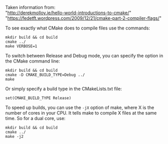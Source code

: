 Taken information from: </br>
"http://derekmolloy.ie/hello-world-introductions-to-cmake/" <br>
"https://fedetft.wordpress.com/2009/12/21/cmake-part-2-compiler-flags/" <br>

To see exactly what CMake does to compile files use the commands:

```
mkdir build && cd build
cmake ../
make VERBOSE=1
```

To switch between Release and Debug mode, you can specify the option in the CMake command line:

```
mkdir build && cd build
cmake -D CMAKE_BUILD_TYPE=Debug ../
make
```

Or simply specify a build type in the CMakeLists.txt file:

```
set(CMAKE_BUILD_TYPE Release)
```

To speed up builds, you can use the ```-jX``` option of make, where X is the number of cores in your CPU. It tells make to compile X files at the same time. So for a dual core, use:

```
mkdir build && cd build
cmake ../
make -j2
```